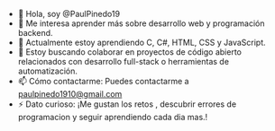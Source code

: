 - 👋 Hola, soy @PaulPinedo19
- 👀 Me interesa aprender más sobre desarrollo web y programación backend.
- 🌱 Actualmente estoy aprendiendo C, C#, HTML, CSS y JavaScript.
- 💞️ Estoy buscando colaborar en proyectos de código abierto relacionados con desarrollo full-stack o herramientas de automatización.
- 📫 Cómo contactarme: Puedes contactarme a paulpinedo1910@gmail.com
- ⚡ Dato curioso: ¡Me gustan los retos , descubrir errores de programacion y seguir aprendiendo cada dia mas.!

